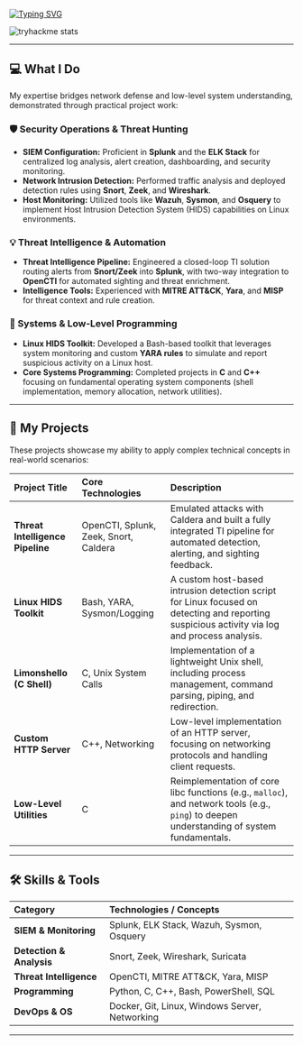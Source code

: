 
[![Typing SVG](https://readme-typing-svg.demolab.com/?lines=There's+no+place+like+127.0.0.1&color=41d923)](https://git.io/typing-svg)


![tryhackme stats](https://raw.githubusercontent.com/<Arnalove>/<Arnalove>/master/assets/thm_propic.png)

---

## 💻 What I Do

My expertise bridges network defense and low-level system understanding, demonstrated through practical project work:

### 🛡️ Security Operations & Threat Hunting
* **SIEM Configuration:** Proficient in **Splunk** and the **ELK Stack** for centralized log analysis, alert creation, dashboarding, and security monitoring.
* **Network Intrusion Detection:** Performed traffic analysis and deployed detection rules using **Snort**, **Zeek**, and **Wireshark**.
* **Host Monitoring:** Utilized tools like **Wazuh**, **Sysmon**, and **Osquery** to implement Host Intrusion Detection System (HIDS) capabilities on Linux environments.

### 💡 Threat Intelligence & Automation
* **Threat Intelligence Pipeline:** Engineered a closed-loop TI solution routing alerts from **Snort/Zeek** into **Splunk**, with two-way integration to **OpenCTI** for automated sighting and threat enrichment.
* **Intelligence Tools:** Experienced with **MITRE ATT&CK**, **Yara**, and **MISP** for threat context and rule creation.

### 🔧 Systems & Low-Level Programming
* **Linux HIDS Toolkit:** Developed a Bash-based toolkit that leverages system monitoring and custom **YARA rules** to simulate and report suspicious activity on a Linux host.
* **Core Systems Programming:** Completed projects in **C** and **C++** focusing on fundamental operating system components (shell implementation, memory allocation, network utilities).

---

## 🚀 My Projects

These projects showcase my ability to apply complex technical concepts in real-world scenarios:

| Project Title | Core Technologies | Description |
| :--- | :--- | :--- |
| **Threat Intelligence Pipeline** | OpenCTI, Splunk, Zeek, Snort, Caldera | Emulated attacks with Caldera and built a fully integrated TI pipeline for automated detection, alerting, and sighting feedback. |
| **Linux HIDS Toolkit** | Bash, YARA, Sysmon/Logging | A custom host-based intrusion detection script for Linux focused on detecting and reporting suspicious activity via log and process analysis. |
| **Limonshello (C Shell)** | C, Unix System Calls | Implementation of a lightweight Unix shell, including process management, command parsing, piping, and redirection. |
| **Custom HTTP Server** | C++, Networking | Low-level implementation of an HTTP server, focusing on networking protocols and handling client requests. |
| **Low-Level Utilities** | C | Reimplementation of core libc functions (e.g., `malloc`), and network tools (e.g., `ping`) to deepen understanding of system fundamentals. |

---

## 🛠️ Skills & Tools

| Category | Technologies / Concepts |
| :--- | :--- |
| **SIEM & Monitoring** | Splunk, ELK Stack, Wazuh, Sysmon, Osquery |
| **Detection & Analysis** | Snort, Zeek, Wireshark, Suricata |
| **Threat Intelligence** | OpenCTI, MITRE ATT&CK, Yara, MISP |
| **Programming** | Python, C, C++, Bash, PowerShell, SQL |
| **DevOps & OS** | Docker, Git, Linux, Windows Server, Networking |

---

